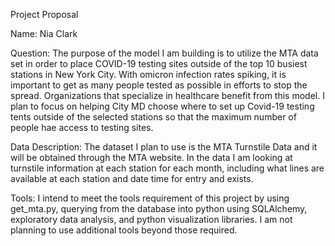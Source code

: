 Project Proposal


Name: Nia Clark

Question:
The purpose of the model I am building is to utilize the MTA data set in order to place COVID-19 testing sites outside of the top 10 busiest stations in New York City. With omicron infection rates spiking, it is important to get as many people tested as possible in efforts to stop the spread. Organizations that specialize in healthcare benefit from this model. I plan to focus on helping City MD choose where to set up Covid-19 testing tents outside of the selected stations so that the maximum number of people hae access to testing sites.

Data Description:
The dataset I plan to use is the MTA Turnstile Data and it will be obtained through the MTA website. In the data I am looking at turnstile information at each station for each month, including what lines are available at each station and date time for entry and exists.

Tools:
I intend to meet the tools requirement of this project by using get_mta.py, querying from the database into python using SQLAlchemy, exploratory data analysis, and python visualization libraries. I am not planning to use additional tools beyond those required.
